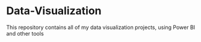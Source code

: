 # Data-Visualization
This repository contains all of my data visualization projects, using Power BI and other tools
